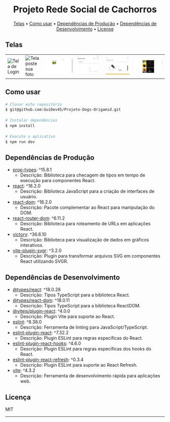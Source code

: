 <h1 align="center">
  <br>
  Projeto Rede Social de Cachorros
  <br>
</h1>

<p align="center">
  <a href="#Telas">Telas</a> •
  <a href="#Como-usar">Como usar</a> •
  <a href="#Dependências-de-Produção">Dependências de Produção</a> •
  <a href="#Dependências-de-Desenvolvimento">Dependências de Desenvolvimento</a> •
  <a href="#Licença">License</a>
</p>

## Telas

<table>
  <tr>
    <td>
      <img src="[url_da_imagem1](https://github.com/GuiDev45/Projeto-Dogs-Origamid/blob/master/prints/login.JPG)" alt="Tela de Login">
    </td>
    <td>
      <img src="[url_da_imagem2](https://github.com/GuiDev45/Projeto-Dogs-Origamid/blob/master/prints/PosteSuaFoto.JPG)" alt="Tela poste sua foto">
    </td>
    <td>
      <img src="https://github.com/GuiDev45/Projeto-Dogs-Origamid/blob/master/prints/Minha%20conta.JPG" alt="Tela minha conta">
    </td>
    <td>
      <img src="https://github.com/GuiDev45/Projeto-Dogs-Origamid/blob/master/prints/estatistica%2001.JPG" alt="Tela estatística vazia">
    </td>
    <td>
      <img src="https://github.com/GuiDev45/Projeto-Dogs-Origamid/blob/master/prints/estatistica%2002.JPG" alt="Tela estatística com dados">
    </td>
    <td>
      <img src="https://github.com/GuiDev45/Projeto-Dogs-Origamid/blob/master/prints/galeria.jpg" alt="Tela da galeria">
    </td>
  </tr>
</table>

## Como usar

```bash
# Clonar este repositório
$ git@github.com:GuiDev45/Projeto-Dogs-Origamid.git

# Instalar dependências
$ npm install

# Execute o aplicativo
$ npm run dev
```

## Dependências de Produção

- [prop-types](https://www.npmjs.com/package/prop-types): ^15.8.1
  - Descrição: Biblioteca para checagem de tipos em tempo de execução para componentes React.
- [react](https://www.npmjs.com/package/react): ^18.2.0
  - Descrição: Biblioteca JavaScript para a criação de interfaces de usuário.
- [react-dom](https://www.npmjs.com/package/react-dom): ^18.2.0
  - Descrição: Pacote complementar ao React para manipulação do DOM.
- [react-router-dom](https://www.npmjs.com/package/react-router-dom): ^6.11.2
  - Descrição: Biblioteca para roteamento de URLs em aplicações React.
- [victory](https://www.npmjs.com/package/victory): ^36.6.10
  - Descrição: Biblioteca para visualização de dados em gráficos interativos.
- [vite-plugin-svgr](https://www.npmjs.com/package/vite-plugin-svgr): ^3.2.0
  - Descrição: Plugin para transformar arquivos SVG em componentes React utilizando SVGR.

## Dependências de Desenvolvimento

- [@types/react](https://www.npmjs.com/package/@types/react): ^18.0.28
  - Descrição: Tipos TypeScript para a biblioteca React.
- [@types/react-dom](https://www.npmjs.com/package/@types/react-dom): ^18.0.11
  - Descrição: Tipos TypeScript para a biblioteca ReactDOM.
- [@vitejs/plugin-react](https://www.npmjs.com/package/@vitejs/plugin-react): ^4.0.0
  - Descrição: Plugin Vite para suporte ao React.
- [eslint](https://www.npmjs.com/package/eslint): ^8.38.0
  - Descrição: Ferramenta de linting para JavaScript/TypeScript.
- [eslint-plugin-react](https://www.npmjs.com/package/eslint-plugin-react): ^7.32.2
  - Descrição: Plugin ESLint para regras específicas do React.
- [eslint-plugin-react-hooks](https://www.npmjs.com/package/eslint-plugin-react-hooks): ^4.6.0
  - Descrição: Plugin ESLint para regras específicas dos hooks do React.
- [eslint-plugin-react-refresh](https://www.npmjs.com/package/eslint-plugin-react-refresh): ^0.3.4
  - Descrição: Plugin ESLint para suporte ao React Refresh.
- [vite](https://www.npmjs.com/package/vite): ^4.3.2
  - Descrição: Ferramenta de desenvolvimento rápida para aplicações web.

## Licença

MIT

---
